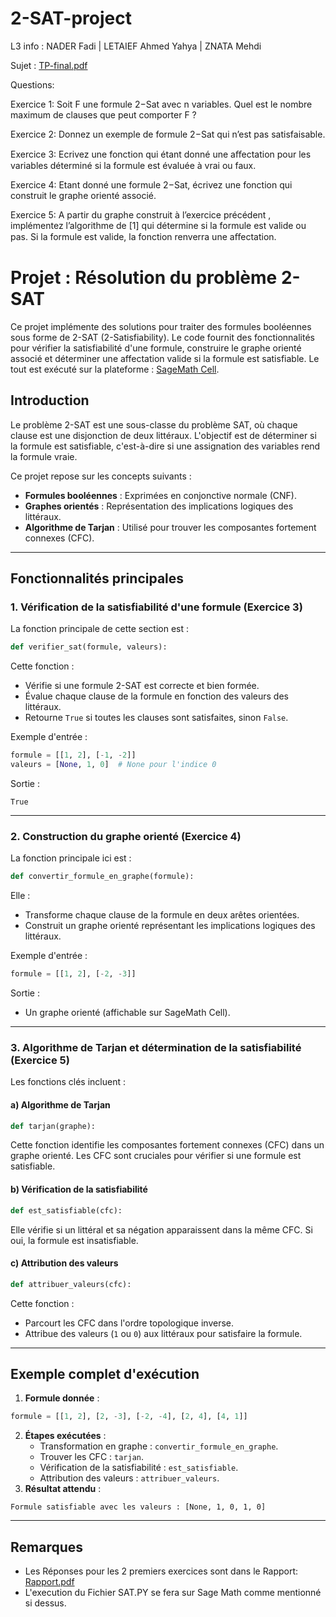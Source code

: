 # 2-SAT-project
L3 info : 
NADER Fadi   |
LETAIEF Ahmed Yahya  |
ZNATA Mehdi

Sujet :
[TP-final.pdf](https://github.com/user-attachments/files/18141691/TP-final-2020.pdf)

Questions:

Exercice 1: Soit F une formule 2−Sat avec n variables. Quel est le nombre maximum de clauses que peut comporter F ?

Exercice 2: Donnez un exemple de formule 2−Sat qui n’est pas satisfaisable.

Exercice 3: Ecrivez une fonction qui étant donné une aﬀectation pour les variables déterminé si la formule est évaluée à vrai ou faux.

Exercice 4: Etant donné une formule 2−Sat, écrivez une fonction qui construit le graphe orienté associé.

Exercice 5: A partir du graphe construit à l’exercice précédent , implémentez l’algorithme de [1] qui détermine si la formule est valide ou pas. Si la formule
est valide, la fonction renverra une aﬀectation.


# Projet : Résolution du problème 2-SAT

Ce projet implémente des solutions pour traiter des formules booléennes sous forme de 2-SAT (2-Satisfiability). Le code fournit des fonctionnalités pour vérifier la satisfiabilité d'une formule, construire le graphe orienté associé et déterminer une affectation valide si la formule est satisfiable. Le tout est exécuté sur la plateforme : [SageMath Cell](https://sagecell.sagemath.org/).

## Introduction

Le problème 2-SAT est une sous-classe du problème SAT, où chaque clause est une disjonction de deux littéraux. L'objectif est de déterminer si la formule est satisfiable, c'est-à-dire si une assignation des variables rend la formule vraie. 

Ce projet repose sur les concepts suivants :
- **Formules booléennes** : Exprimées en conjonctive normale (CNF).
- **Graphes orientés** : Représentation des implications logiques des littéraux.
- **Algorithme de Tarjan** : Utilisé pour trouver les composantes fortement connexes (CFC).

---

## Fonctionnalités principales

### 1. Vérification de la satisfiabilité d'une formule (Exercice 3)

La fonction principale de cette section est :

```python
def verifier_sat(formule, valeurs):
```
Cette fonction :
- Vérifie si une formule 2-SAT est correcte et bien formée.
- Évalue chaque clause de la formule en fonction des valeurs des littéraux.
- Retourne `True` si toutes les clauses sont satisfaites, sinon `False`.

Exemple d'entrée :
```python
formule = [[1, 2], [-1, -2]]
valeurs = [None, 1, 0]  # None pour l'indice 0
```
Sortie :
```plaintext
True
```

---

### 2. Construction du graphe orienté (Exercice 4)

La fonction principale ici est :

```python
def convertir_formule_en_graphe(formule):
```
Elle :
- Transforme chaque clause de la formule en deux arêtes orientées.
- Construit un graphe orienté représentant les implications logiques des littéraux.

Exemple d'entrée :
```python
formule = [[1, 2], [-2, -3]]
```
Sortie :
- Un graphe orienté (affichable sur SageMath Cell).

---

### 3. Algorithme de Tarjan et détermination de la satisfiabilité (Exercice 5)

Les fonctions clés incluent :

#### a) Algorithme de Tarjan
```python
def tarjan(graphe):
```
Cette fonction identifie les composantes fortement connexes (CFC) dans un graphe orienté. Les CFC sont cruciales pour vérifier si une formule est satisfiable.

#### b) Vérification de la satisfiabilité
```python
def est_satisfiable(cfc):
```
Elle vérifie si un littéral et sa négation apparaissent dans la même CFC. Si oui, la formule est insatisfiable.

#### c) Attribution des valeurs
```python
def attribuer_valeurs(cfc):
```
Cette fonction :
- Parcourt les CFC dans l'ordre topologique inverse.
- Attribue des valeurs (`1` ou `0`) aux littéraux pour satisfaire la formule.

---

## Exemple complet d'exécution

1. **Formule donnée** :
```python
formule = [[1, 2], [2, -3], [-2, -4], [2, 4], [4, 1]]
```
2. **Étapes exécutées** :
   - Transformation en graphe : `convertir_formule_en_graphe`.
   - Trouver les CFC : `tarjan`.
   - Vérification de la satisfiabilité : `est_satisfiable`.
   - Attribution des valeurs : `attribuer_valeurs`.
3. **Résultat attendu** :
```plaintext
Formule satisfiable avec les valeurs : [None, 1, 0, 1, 0]
```

---


## Remarques
- Les Réponses pour les 2 premiers exercices sont dans le Rapport:  
[Rapport.pdf](https://github.com/user-attachments/files/18141691/Rapport.pdf)
- L'execution du Fichier  SAT.PY se fera sur Sage Math comme mentionné si dessus.